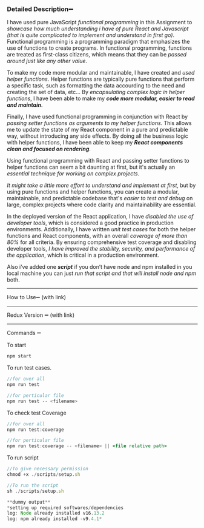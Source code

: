 ### Detailed Description➖

I have used pure JavaScript *functional programming* in this Assignment to *showcase how much understanding i have of pure React and Javascript (that is quite complicated to implement and understand in first go)*. Functional programming is a programming paradigm that emphasizes the use of functions to create programs. In functional programming, functions are treated as first-class citizens, which means that they can be *passed around just like any other value*.

To make my code more modular and maintainable, I have created and *used helper functions*. Helper functions are typically pure functions that perform a specific task, such as formatting the data accourding to the need and creating the set of data, etc... By *encapsulating complex logic in helper functions*, I have been able to make my ***code more modular, easier to read and maintain***.

Finally, I have used functional programming in conjunction with React by *passing setter functions as arguments to my helper functions*. This allows me to update the state of my React component in a pure and predictable way, without introducing any side effects. By doing all the business logic with helper functions, I have been able to keep my ***React components clean and focused on rendering***.

Using functional programming with React and passing setter functions to helper functions can seem a bit daunting at first, but it's actually an *essential technique for working on complex projects*.

*It might take a little more effort to understand and implement at first*, but by using pure functions and helper functions, you can create a modular, maintainable, and predictable codebase that's *easier to test and debug*  on large, complex projects where code clarity and maintainability are essential.

In the deployed version of the React application, I have *disabled the use of developer tools*, which is considered a good practice in production environments. Additionally, I have written *unit test cases* for both the helper functions and React components, with an overall *coverage of more than 80%* for all criteria. By ensuring comprehensive test coverage and disabling developer tools, *I have improved the stability, security, and performance of the application*, which is critical in a production environment.

Also i’ve added one ***script*** if you don’t have node and npm installed in you local machine you can just *run that script and that will install node and npm* both.

---

How to Use➖ (with link) 

---

Redux Version ➖ (with link)

---

Commands ➖

To start

```graphql
npm start
```

To run test cases.

```jsx
//for over all
npm run test   

//for perticular file
npm run test -- <filename> 
```

To check test Coverage

```jsx
//for over all
npm run test:coverage  

//for perticular file
npm run test:coverage -- <filename> || <file relative path>
```

To run script

```jsx
//To give necessary permission
chmod +x ./scripts/setup.sh

//To run the script
sh ./scripts/setup.sh

**dummy output**
*setting up required softwares/dependencies
log: Node already installed v16.13.2
log: npm already installed -v9.4.1*
```